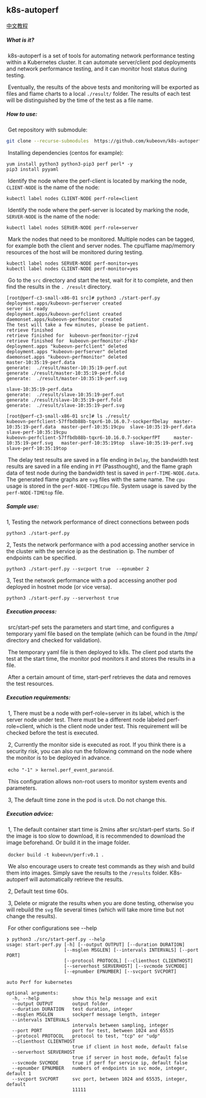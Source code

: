 ## k8s-autoperf

[中文教程](https://github.com/lut777/k8s-autoperf/wiki)

##### What is it?

​		k8s-autoperf is a set of tools for automating network performance testing within a Kubernetes cluster. It can automate server/client pod deployments and network performance testing, and it can monitor host status during testing.

​		Eventually, the results of the above tests and monitoring will be exported as files and flame charts to a local `./result/` folder. The results of each test will be distinguished by the time of the test as a file name.



##### How to use:

​		Get repository with submodule:

```bash
git clone --recurse-submodules  https://github.com/kubeovn/k8s-autoperf.git
```

​		Installing dependencies (centos for example):

```shell
yum install python3 python3-pip3 perf perl* -y
pip3 install pyyaml
```

​		Identify the node where the perf-client is located by marking the node, `CLIENT-NODE` is the name of the node:

```shell
kubectl label nodes CLIENT-NODE perf-role=client
```

​		Identify the node where the perf-server is located by marking the node, `SERVER-NODE` is the name of the node:

```shell
kubectl label nodes SERVER-NODE perf-role=server
```

​		Mark the nodes that need to be monitored. Multiple nodes can be tagged, for example both the client and server nodes. The cpu/flame map/memory resources of the host will be monitored during testing.

```shell
kubectl label nodes SERVER-NODE perf-monitor=yes
kubectl label nodes CLIENT-NODE perf-monitor=yes
```

​		Go to the `src` directory and start the test, wait for it to complete, and then find the results in the `. /result` directory.

```shell
[root@perf-c3-small-x86-01 src]# python3 ./start-perf.py
deployment.apps/kubeovn-perfserver created
server is ready
deployment.apps/kubeovn-perfclient created
daemonset.apps/kubeovn-perfmonitor created
The test will take a few minutes, please be patient.
retrieve finished
retrieve finished for  kubeovn-perfmonitor-rjzv4
retrieve finished for  kubeovn-perfmonitor-zfkbr
deployment.apps "kubeovn-perfclient" deleted
deployment.apps "kubeovn-perfserver" deleted
daemonset.apps "kubeovn-perfmonitor" deleted
master-10:35:19-perf.data
generate:  ./result/master-10:35:19-perf.out
generate ./result/master-10:35:19-perf.fold
generate:  ./result/master-10:35:19-perf.svg

slave-10:35:19-perf.data
generate:  ./result/slave-10:35:19-perf.out
generate ./result/slave-10:35:19-perf.fold
generate:  ./result/slave-10:35:19-perf.svg

[root@perf-c3-small-x86-01 src]# ls ./result/
kubeovn-perfclient-57ffbdb88b-tqxr6-10.16.0.7-sockperfDelay  master-10:35:19-perf.data  master-perf-10:35:19cpu  slave-10:35:19-perf.data  slave-perf-10:35:19cpu
kubeovn-perfclient-57ffbdb88b-tqxr6-10.16.0.7-sockperfPT     master-10:35:19-perf.svg   master-perf-10:35:19top  slave-10:35:19-perf.svg   slave-perf-10:35:19top
```

​		The delay test results are saved in a file ending in `Delay`, the bandwidth test results are saved in a file ending in `PT` (Passthought), and the flame graph data of test node during the bandwidth test is saved in `perf-TIME-NODE.data`. The generated flame graphs are `svg` files with the same name.  The `cpu` usage is stored in the `perf-NODE-TIMEcpu` file. System usage is saved by the `perf-NODE-TIMEtop` file.



##### Sample use:

1, Testing the network performance of direct connections between pods

```shell
python3 ./start-perf.py
```

2, Tests the network performance with a pod accessing another service in the cluster with the service ip as the destination ip. The number of endpoints can be specified.

```shell
python3 ./start-perf.py --svcport true  --epnumber 2
```

3, Test the network performance with a pod accessing another pod deployed in hostnet mode (or vice versa).

```shell
python3 ./start-perf.py --serverhost true
```



##### Execution process:

​		src/start-pef sets the parameters and start time, and configures a temporary yaml file based on the template (which can be found in the /tmp/ directory and checked for validation). 

​		The temporary yaml file is then deployed to k8s. The client pod starts the test at the start time, the monitor pod monitors it and stores the results in a file.

​		After a certain amount of time, start-perf retrieves the data and removes the test resources. 



##### Execution requirements:

​		1, There must be a node with perf-role=server in its label, which is the server node under test. There must be a different node labeled perf-role=client, which is the client node under test. This requirement will be checked before the test is executed.

​		2, Currently the monitor side is executed as root. If you think there is a security risk, you can also run the following command on the node where the monitor is to be deployed in advance. 

​			`echo "-1" > kernel.perf_event_paranoid`. 

​			This configuration allows non-root users to monitor system events and parameters.

​		3,  The default time zone in the pod is `utc0`. Do not change this.



##### Execution advice:

​		1, The default container start time is 2mins after src/start-perf starts. So if the image is too slow to download, it is recommended to download the image beforehand. Or build it in the image folder. 

​			`docker build -t kubeovn/perf:v0.1 . `	

​			We also encourage users to create test commands as they wish and build them into images. Simply save the results to the `/results` folder. K8s-autoperf will automatically retrieve the results.

​		2, Default test time 60s. 

​		3, Delete or migrate the results when you are done testing, otherwise you will rebuild the `svg` file several times (which will take more time but not change the results).

​		For other configurations see --help

```shell
❯ python3 ./src/start-perf.py --help
usage: start-perf.py [-h] [--output OUTPUT] [--duration DURATION]
                     [--msglen MSGLEN] [--intervals INTERVALS] [--port PORT]
                     [--protocol PROTOCOL] [--clienthost CLIENTHOST]
                     [--serverhost SERVERHOST] [--svcmode SVCMODE]
                     [--epnumber EPNUMBER] [--svcport SVCPORT]

auto Perf for kubernetes

optional arguments:
  -h, --help            show this help message and exit
  --output OUTPUT       output folder
  --duration DURATION   test duration, integer
  --msglen MSGLEN       sockperf message length, integer
  --intervals INTERVALS
                        intervals between sampling, integer
  --port PORT           port for test, between 1024 and 65535
  --protocol PROTOCOL   protocol to test, "tcp" or "udp"
  --clienthost CLIENTHOST
                        true if client in host mode, default false
  --serverhost SERVERHOST
                        true if server in host mode, default false
  --svcmode SVCMODE     true if perf for service ip, default false
  --epnumber EPNUMBER   numbers of endpoints in svc mode, integer, default 1
  --svcport SVCPORT     svc port, between 1024 and 65535, integer, default
                        11111
```

